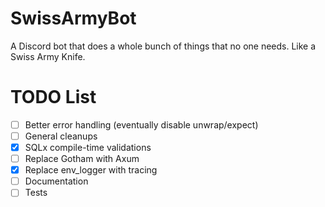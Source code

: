 # SwissArmyBot

A Discord bot that does a whole bunch of things that no one needs. Like a Swiss Army Knife.

# TODO List

-[ ] Better error handling (eventually disable unwrap/expect)
-[ ] General cleanups
-[x] SQLx compile-time validations
-[ ] Replace Gotham with Axum
-[x] Replace env_logger with tracing
-[ ] Documentation
-[ ] Tests